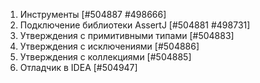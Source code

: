 1. Инструменты [#504887 #498666]
2. Подключение библиотеки AssertJ   [#504881 #498731]
3. Утверждения с примитивными типами   [#504883]
4. Утверждения с исключениями   [#504886]
5. Утверждения с коллекциями   [#504885]
6. Отладчик в IDEA   [#504947]
